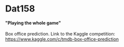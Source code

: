 <H1>Dat158</H1>
<H4>"Playing the whole game"</H4>
  
Box office prediction.
Link to the Kaggle competition: https://www.kaggle.com/c/tmdb-box-office-prediction
